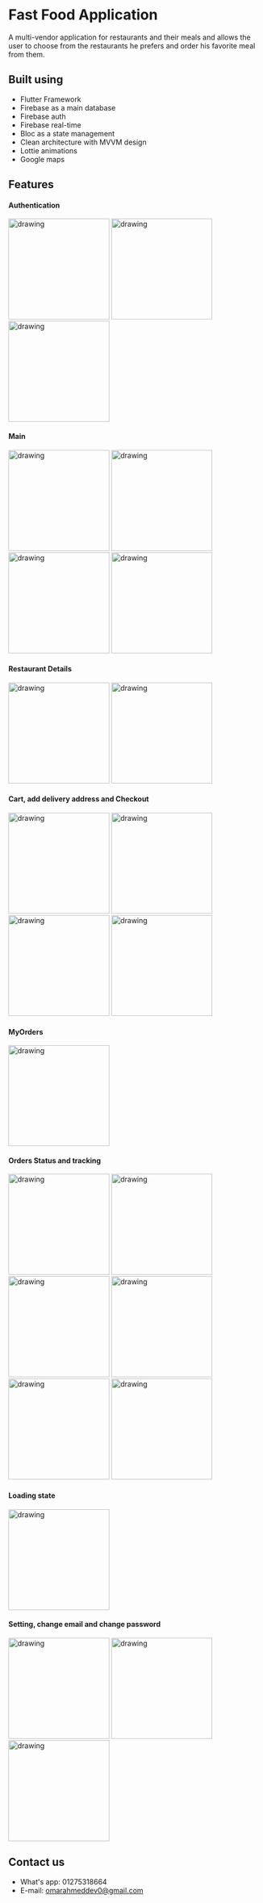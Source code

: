  # Fast Food Application
 A multi-vendor application for restaurants and their meals and allows the user to choose from the
restaurants he prefers and order his favorite meal from them.

## Built using
- Flutter Framework
- Firebase as a main database
- Firebase auth
- Firebase real-time
- Bloc as a state management
- Clean architecture with MVVM design
- Lottie animations
- Google maps

## Features

#### Authentication
<img src="auth.jpg" alt="drawing" style="width:200px;"/> <img src="login.jpg" alt="drawing" style="width:200px;"/> <img src="signup.jpg" alt="drawing" style="width:200px;"/> 

#### Main
<img src="home.jpg" alt="drawing" style="width:200px;"/> <img src="favorites.jpg" alt="drawing" style="width:200px;"/> <img src="search.jpg" alt="drawing" style="width:200px;"/> <img src="prof.jpg" alt="drawing" style="width:200px;"/>

#### Restaurant Details
<img src="restaurant_details.jpg" alt="drawing" style="width:200px;"/> <img src="product_details.jpg" alt="drawing" style="width:200px;"/>

#### Cart, add delivery address and Checkout
<img src="cart.jpg" alt="drawing" style="width:200px;"/> <img src="location.jpg" alt="drawing" style="width:200px;"/> <img src="add_address.jpg" alt="drawing" style="width:200px;"/> <img src="checkout.jpg" alt="drawing" style="width:200px;"/>

#### MyOrders
<img src="orders.jpg" alt="drawing" style="width:200px;"/>

#### Orders Status and tracking
<img src="pending.jpg" alt="drawing" style="width:200px;"/> <img src="delivering1.jpg" alt="drawing" style="width:200px;"/> <img src="delivering.jpg" alt="drawing" style="width:200px;"/> <img src="call_sheet.jpg" alt="drawing" style="width:200px;"/> <img src="tracking.jpg" alt="drawing" style="width:200px;"/> <img src="order_received.jpg" alt="drawing" style="width:200px;"/>

#### Loading state 
<img src="loading.jpg" alt="drawing" style="width:200px;"/>

#### Setting, change email and change password
<img src="setting.jpg" alt="drawing" style="width:200px;"/> <img src="change_email.jpg" alt="drawing" style="width:200px;"/> <img src="change_pass.jpg" alt="drawing" style="width:200px;"/>

## Contact us
* What's app: 01275318664
* E-mail: omarahmeddev0@gmail.com

